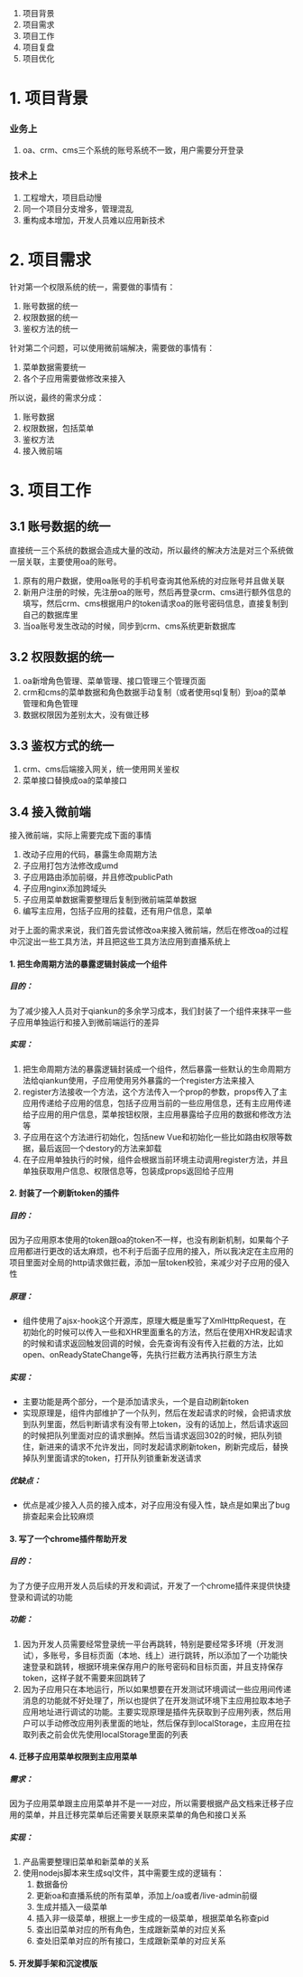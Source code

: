 1. 项目背景
2. 项目需求
3. 项目工作
4. 项目复盘
5. 项目优化

# 1. 项目背景
### 业务上
1. oa、crm、cms三个系统的账号系统不一致，用户需要分开登录
### 技术上
1. 工程增大，项目启动慢
2. 同一个项目分支增多，管理混乱
3. 重构成本增加，开发人员难以应用新技术

# 2. 项目需求
针对第一个权限系统的统一，需要做的事情有：
1. 账号数据的统一
2. 权限数据的统一
3. 鉴权方法的统一

针对第二个问题，可以使用微前端解决，需要做的事情有：
1. 菜单数据需要统一
2. 各个子应用需要做修改来接入

所以说，最终的需求分成：
1. 账号数据
2. 权限数据，包括菜单
3. 鉴权方法
4. 接入微前端

# 3. 项目工作
## 3.1 账号数据的统一
直接统一三个系统的数据会造成大量的改动，所以最终的解决方法是对三个系统做一层关联，主要使用oa的账号。
1. 原有的用户数据，使用oa账号的手机号查询其他系统的对应账号并且做关联
2. 新用户注册的时候，先注册oa的账号，然后再登录crm、cms进行额外信息的填写，然后crm、cms根据用户的token请求oa的账号密码信息，直接复制到自己的数据库里
3. 当oa账号发生改动的时候，同步到crm、cms系统更新数据库

## 3.2 权限数据的统一
1. oa新增角色管理、菜单管理、接口管理三个管理页面
2. crm和cms的菜单数据和角色数据手动复制（或者使用sql复制）到oa的菜单管理和角色管理
3. 数据权限因为差别太大，没有做迁移

## 3.3 鉴权方式的统一
1. crm、cms后端接入网关，统一使用网关鉴权
2. 菜单接口替换成oa的菜单接口

## 3.4 接入微前端
接入微前端，实际上需要完成下面的事情
1. 改动子应用的代码，暴露生命周期方法
2. 子应用打包方法修改成umd
3. 子应用路由添加前缀，并且修改publicPath
4. 子应用nginx添加跨域头
5. 子应用菜单数据需要整理后复制到微前端菜单数据
6. 编写主应用，包括子应用的挂载，还有用户信息，菜单

对于上面的需求来说，我们首先尝试修改oa来接入微前端，然后在修改oa的过程中沉淀出一些工具方法，并且把这些工具方法应用到直播系统上
#### 1. 把生命周期方法的暴露逻辑封装成一个组件
##### 目的：
为了减少接入人员对于qiankun的多余学习成本，我们封装了一个组件来抹平一些子应用单独运行和接入到微前端运行的差异
##### 实现：
1. 把生命周期方法的暴露逻辑封装成一个组件，然后暴露一些默认的生命周期方法给qiankun使用，子应用使用另外暴露的一个register方法来接入
2. register方法接收一个方法，这个方法传入一个prop的参数，props传入了主应用传递给子应用的信息，包括子应用当前的一些应用信息，还有主应用传递给子应用的用户信息，菜单按钮权限，主应用暴露给子应用的数据和修改方法等
3. 子应用在这个方法进行初始化，包括new Vue和初始化一些比如路由权限等数据，最后返回一个destory的方法来卸载
4. 在子应用单独执行的时候，组件会根据当前环境主动调用register方法，并且单独获取用户信息、权限信息等，包装成props返回给子应用

#### 2. 封装了一个刷新token的插件
##### 目的：
因为子应用原本使用的token跟oa的token不一样，也没有刷新机制，如果每个子应用都进行更改的话太麻烦，也不利于后面子应用的接入，所以我决定在主应用的项目里面对全局的http请求做拦截，添加一层token校验，来减少对子应用的侵入性
##### 原理：
- 组件使用了ajsx-hook这个开源库，原理大概是重写了XmlHttpRequest，在初始化的时候可以传入一些和XHR里面重名的方法，然后在使用XHR发起请求的时候和请求返回触发回调的时候，会先查询有没有传入拦截的方法，比如open、onReadyStateChange等，先执行拦截方法再执行原生方法
##### 实现：
- 主要功能是两个部分，一个是添加请求头，一个是自动刷新token
- 实现原理是，组件内部维护了一个队列，然后在发起请求的时候，会把请求放到队列里面，然后判断请求有没有带上token，没有的话加上，然后请求返回的时候把队列里面对应的请求删掉。然后当请求返回302的时候，把队列锁住，新进来的请求不允许发出，同时发起请求刷新token，刷新完成后，替换掉队列里面请求的token，打开队列锁重新发送请求
##### 优缺点：
- 优点是减少接入人员的接入成本，对子应用没有侵入性，缺点是如果出了bug排查起来会比较麻烦

#### 3. 写了一个chrome插件帮助开发
##### 目的：
为了方便子应用开发人员后续的开发和调试，开发了一个chrome插件来提供快捷登录和调试的功能
##### 功能：
1. 因为开发人员需要经常登录统一平台再跳转，特别是要经常多环境（开发测试），多账号，多目标页面（本地、线上）进行跳转，所以添加了一个功能快速登录和跳转，根据环境来保存用户的账号密码和目标页面，并且支持保存token，这样子就不需要来回跳转了
2. 因为子应用只在本地运行，所以如果想要在开发测试环境调试一些应用间传递消息的功能就不好处理了，所以也提供了在开发测试环境下主应用拉取本地子应用地址进行调试的功能。主要实现原理是插件先获取到子应用列表，然后用户可以手动修改应用列表里面的地址，然后保存到localStorage，主应用在拉取列表之前会优先使用localStorage里面的列表

#### 4. 迁移子应用菜单权限到主应用菜单
##### 需求：
因为子应用菜单跟主应用菜单并不是一一对应，所以需要根据产品文档来迁移子应用的菜单，并且迁移完菜单后还需要关联原来菜单的角色和接口关系
##### 实现：
1. 产品需要整理旧菜单和新菜单的关系
2. 使用nodejs脚本来生成sql文件，其中需要生成的逻辑有：
    1. 数据备份
    2. 更新oa和直播系统的所有菜单，添加上/oa或者/live-admin前缀
    3. 生成并插入一级菜单
    4. 插入非一级菜单，根据上一步生成的一级菜单，根据菜单名称查pid
    5. 查出旧菜单对应的所有角色，生成跟新菜单的对应关系
    6. 查处旧菜单对应的所有接口，生成跟新菜单的对应关系

#### 5. 开发脚手架和沉淀模版








